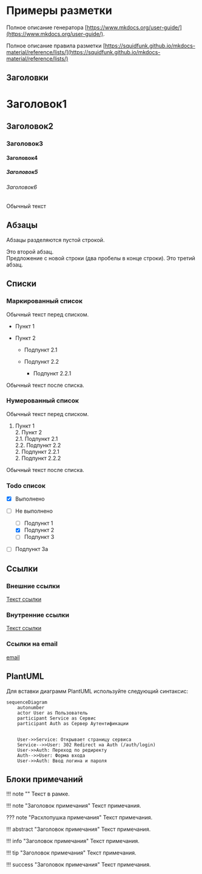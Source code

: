 # Примеры разметки 

Полное описание генератора [https://www.mkdocs.org/user-guide/](https://www.mkdocs.org/user-guide/).

Полное описание правила разметки [https://squidfunk.github.io/mkdocs-material/reference/lists/](https://squidfunk.github.io/mkdocs-material/reference/lists/)

## Заголовки
# Заголовок1
## Заголовок2
### Заголовок3
#### Заголовок4
##### Заголовок5
###### Заголовок6
Обычный текст

## Абзацы
Абзацы разделяются пустой строкой.

Это второй абзац.  
Предложение с новой строки (два пробелы в конце строки).
Это третий абзац.

## Списки
### Маркированный список
Обычный текст перед списком.

- Пункт 1
- Пункт 2

    - Подпункт 2.1
    - Подпункт 2.2
  
        - Подпункт 2.2.1
    
Обычный текст после списка.

### Нумерованный список
Обычный текст перед списком.

1. Пункт 1  
   2. Пункт 2  
        2.1. Подпункт 2.1   
        2.2. Подпункт 2.2  
   2. Подпункт 2.2.1  
             2. Подпункт 2.2.2  
      
Обычный текст после списка.

### Todo список
- [x] Выполнено
- [ ] Не выполнено
    * [ ] Подпункт 1
    * [x] Подпункт 2
    * [ ] Подпункт 3
- [ ] Подпункт 3a


## Ссылки
### Внешние ссылки
[Текст ссылки](https://example.com)
### Внутренние ссылки
[Текст ссылки](index.md)
### Ссылки на email
[email](mailto:test@rulink.io)

## PlantUML
Для вставки диаграмм PlantUML используйте следующий синтаксис:
```mermaid
sequenceDiagram
    autonumber
    actor User as Пользователь
    participant Service as Сервис    
    participant Auth as Сервер Аутентификации


    User->>Service: Открывает страницу сервиса
    Service-->>User: 302 Redirect на Auth (/auth/login)
    User->>Auth: Переход по редиректу
    Auth-->>User: Форма входа
    User->>Auth: Ввод логина и пароля
```

## Блоки примечаний
!!! note ""
    Текст в рамке.

!!! note "Заголовок примечания"
    Текст примечания.

??? note "Расхлопушка примечания"
    Текст примечания.

!!! abstract "Заголовок примечания"
    Текст примечания.

!!! info "Заголовок примечания"
    Текст примечания.

!!! tip "Заголовок примечания"
    Текст примечания.

!!! success "Заголовок примечания"
    Текст примечания.
